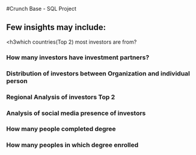 #Crunch Base  - SQL Project

        
<h2>Few insights may include:</h2>

<h3which countries(Top 2) most investors are from?</h>






<h3> How many investors have investment partners?</h3>







<h3>Distribution of investors between Organization and individual person</h3>







<h3>Regional Analysis of investors Top 2 </h3>



<h3>Analysis of social media presence of investors</h3>




<h3>How  many people completed  degree</h3>



<h3>How many peoples in which degree enrolled</h3>







